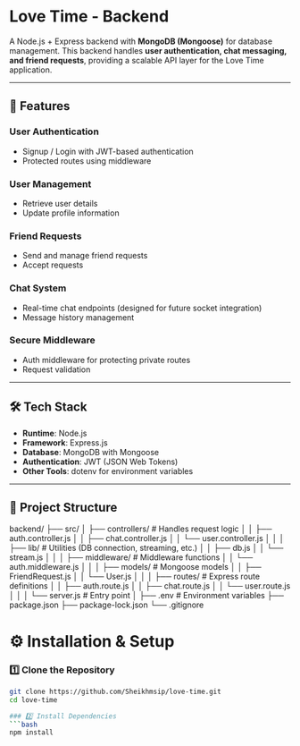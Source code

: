# Love Time - Backend

A Node.js + Express backend with **MongoDB (Mongoose)** for database management. This backend handles **user authentication, chat messaging, and friend requests**, providing a scalable API layer for the Love Time application.

---

## 🚀 Features

### User Authentication
- Signup / Login with JWT-based authentication  
- Protected routes using middleware  

### User Management
- Retrieve user details  
- Update profile information  

### Friend Requests
- Send and manage friend requests  
- Accept requests  

### Chat System
- Real-time chat endpoints (designed for future socket integration)  
- Message history management  

### Secure Middleware
- Auth middleware for protecting private routes  
- Request validation  

---

## 🛠 Tech Stack

- **Runtime**: Node.js  
- **Framework**: Express.js  
- **Database**: MongoDB with Mongoose  
- **Authentication**: JWT (JSON Web Tokens)  
- **Other Tools**: dotenv for environment variables  

---

## 📂 Project Structure
backend/
├── src/
│ ├── controllers/ # Handles request logic
│ │ ├── auth.controller.js
│ │ ├── chat.controller.js
│ │ └── user.controller.js
│ │
│ ├── lib/ # Utilities (DB connection, streaming, etc.)
│ │ ├── db.js
│ │ └── stream.js
│ │
│ ├── middleware/ # Middleware functions
│ │ └── auth.middleware.js
│ │
│ ├── models/ # Mongoose models
│ │ ├── FriendRequest.js
│ │ └── User.js
│ │
│ ├── routes/ # Express route definitions
│ │ ├── auth.route.js
│ │ ├── chat.route.js
│ │ └── user.route.js
│ │
│ └── server.js # Entry point
│
├── .env # Environment variables
├── package.json
├── package-lock.json
└── .gitignore

# ⚙️ Installation & Setup

### 1️⃣ Clone the Repository
```bash
git clone https://github.com/Sheikhmsip/love-time.git
cd love-time 

### 2️⃣ Install Dependencies
```bash 
npm install 